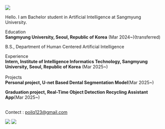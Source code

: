 <img src="https://capsule-render.vercel.app/api?type=Waving&color=auto&height=300&section=header&text=Jeahyun%20Park&fontSize=90&animation=fadeIn" />

Hello. I am Bachelor student in Artificial Intelligence at Sangmyung University.

<summary>
  Education
</summary>
  <b>Sangmyung University, Seoul, Republic of Korea</b> (Mar 2024~)(transferred)
  
  B.S., Department of Human Centered Artificial Intelligence


<summary>
  Experience
</summary>
  <b>Intern, Institute of Intelligence Informatics Technology, Sangmyung University, Seoul, Republic of Korea</b> (Mar 2025~)
<br><br>
<summary>
  Projects
</summary>
  <b>Personal project, U-net Based Dental Segmentation Model</b>(Mar 2025~)
  
  <b>Graduation project, Real-Time Object Detection Recycling Assistant App</b>(Mar 2025~)
<br><br>

Contect : poilq123@gmail.com

![](https://github.com/secret-sky/github-stats-transparent/blob/output/generated/overview.svg)
![](https://github.com/secret-sky/github-stats-transparent/blob/output/generated/languages.svg)
